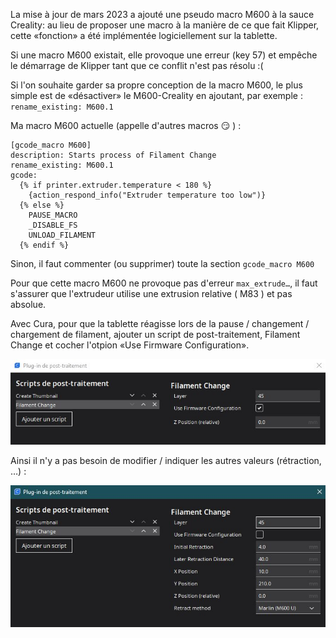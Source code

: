 La mise à jour de mars 2023 a ajouté une pseudo macro M600 à la sauce Creality: au lieu de proposer une macro à la manière de ce que fait
Klipper, cette «fonction» a été implémentée logiciellement sur la tablette.

Si une macro M600 existait, elle provoque une erreur (key 57) et empêche le démarrage de Klipper tant que ce conflit n'est pas résolu :(

Si l'on souhaite garder sa propre conception de la macro M600, le plus simple est de «désactiver» le M600-Creality en ajoutant, par exemple :
`rename_existing: M600.1` 

Ma macro M600 actuelle (appelle d'autres macros 😏 ) :
```
[gcode_macro M600]
description: Starts process of Filament Change
rename_existing: M600.1
gcode:
  {% if printer.extruder.temperature < 180 %}
    {action_respond_info("Extruder temperature too low")}
  {% else %}
    PAUSE_MACRO
    _DISABLE_FS
    UNLOAD_FILAMENT
  {% endif %}
```
 Sinon, il faut commenter (ou supprimer) toute la section `gcode_macro M600`
 
 Pour que cette macro M600 ne provoque pas d'erreur `max_extrude…`, il faut s'assurer que l'extrudeur utilise une extrusion relative ( M83 ) et
 pas absolue.
 
 Avec Cura, pour que la tablette réagisse lors de la pause / changement / chargement de filament, ajouter un script de post-traitement,
 Filament Change et cocher l'otpion «Use Firmware Configuration».
 
![Cura Filament Change Firmware](../Images/filament-change-firmware.jpg)

 Ainsi il n'y a pas besoin de modifier / indiquer les autres valeurs (rétraction, …) :
 
![Cura Filament Change Firmware](../Images/filament-change-manuel.jpg)
